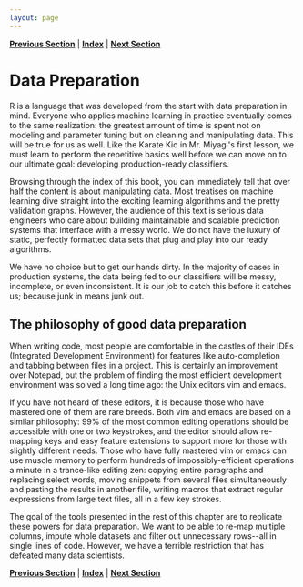 ```yaml
---
layout: page
---
```


**[Previous Section](../introduction/troubleshooting.md)** | **[Index](../../README.md)** | **[Next Section](training_versus_prediction.md)**

Data Preparation
=====

R is a language that was developed from the start with data preparation in mind.
Everyone who applies machine learning in practice eventually comes to the same realization:
the greatest amount of time is spent not on modeling and parameter tuning but on
cleaning and manipulating data. This will be true for us as well. Like the Karate Kid
in Mr. Miyagi's first lesson, we must learn to perform the repetitive basics well
before we can move on to our ultimate goal: developing production-ready classifiers.

Browsing through the index of this book, you can immediately tell that over half the content
is about manipulating data. Most treatises on machine learning dive straight into the 
exciting learning algorithms and the pretty validation graphs. However, the 
audience of this text is serious data engineers who care about building maintainable
and scalable prediction systems that interface with a messy world. We do not have the luxury
of static, perfectly formatted data sets that plug and play into our ready algorithms.

We have no choice but to get our hands dirty. In the majority of cases in production systems,
the data being fed to our classifiers will be messy, incomplete, or even inconsistent. It is our
job to catch this before it catches us; because junk in means junk out.

The philosophy of good data preparation
------

When writing code, most people are comfortable in the castles of their IDEs (Integrated Development
Environment) for features like auto-completion and tabbing between files in a project. This is certainly
an improvement over Notepad, but the problem of finding the most efficient development environment was solved
a long time ago: the Unix editors vim and emacs.

If you have not heard of these editors, it is because those who have mastered one of them are rare breeds.
Both vim and emacs are based on a similar philosophy: 99% of the most common editing operations should be 
accessible with one or two keystrokes, and the editor should allow re-mapping keys and easy feature extensions
to support more for those with slightly different needs. Those who have fully mastered vim or emacs can
use muscle memory to perform hundreds of impossibly-efficient operations a minute in a trance-like editing zen:
copying entire paragraphs and replacing select words, moving snippets from several files simultaneously
and pasting the results in another file, writing macros that extract regular expressions from large text
files, all in a few key strokes.

The goal of the tools presented in the rest of this chapter are to replicate these powers for data preparation.
We want to be able to re-map multiple columns, impute whole datasets and filter out unnecessary rows--all in single lines of code. However, we have a terrible restriction that has defeated many data scientists.

**[Previous Section](../introduction/troubleshooting.md)** | **[Index](../../README.md)** | **[Next Section](training_versus_prediction.md)**
